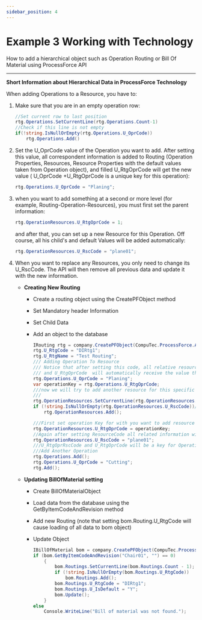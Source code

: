 ```yaml
---
sidebar_position: 4
---
```


# Example 3 Working with Technology

How to add a hierarchical object such as Operation Routing or Bill Of Material using ProcessForce API

---

**Short Information about Hierarchical Data in ProcessForce Technology**

When adding Operations to a Resource, you have to:

1. Make sure that you are in an empty operation row:

    ```csharp
    //Set current row to last position
    rtg.Operations.SetCurrentLine(rtg.Operations.Count-1)
    //Check if this line is not empty
    if(!string.IsNullOrEmpty(rtg.Operations.U_OprCode))
        rtg.Operations.Add()
    ```

2. Set the U_OprCode value of the Operation you want to add. After setting this value, all correspondent information is added to Routing (Operation Properties, Resources, Resource Properties with the default values taken from Operation object), and filled U_RtgOprCode will get the new value ( U_OprCode +U_RtgOprCode is a unique key for this operation):

    ```csharp
    rtg.Operations.U_OprCode = "Planing";
    ```

3. when you want to add something at a second or more level (for example, Routing-Operation-Resources), you must first set the parent information:

    ```csharp
    rtg.OperationResources.U_RtgOprCode = 1;
    ```

    and after that, you can set up a new Resource for this Operation. Off course, all his child's and default Values will be added automatically:

    ```csharp
    rtg.OperationResources.U_RscCode = "plane01";
    ```

4. When you want to replace any Resources, you only need to change its U_RscCode. The API will then remove all previous data and update it with the new information.

    - **Creating New Routing**

        - Create a routing object using the CreatePFObject method
        - Set Mandatory header Information
        - Set Child Data
        - Add an object to the database

            ```csharp
            IRouting rtg = company.CreatePFObject(CompuTec.ProcessForce.API.Core.ObjectTypes.Routing);
            rtg.U_RtgCode = "DIRtg1";
            rtg.U_RtgName = "Test Routing";
            /// Adding Operation To Resource
            /// Notice that after setting this code, all relative resources and other information will automatically load into the routing
            /// and U_RtgOprCode  will automatically receive the value that will be a key for this specific operation
            rtg.Operations.U_OprCode = "Planing";
            var operationKey = rtg.Operations.U_RtgOprCode;
            ///now we will try to add another resource for this specific operation.
            ///
            rtg.OperationResources.SetCurrentLine(rtg.OperationResources.Count - 1);
            if (!string.IsNullOrEmpty(rtg.OperationResources.U_RscCode))//Check if last line in udoobject is empty if not add new line
                rtg.OperationResources.Add();

            ///First set operation Key for with you want to add resource
            rtg.OperationResources.U_RtgOprCode = operationKey;
            //Again after setting ResourceCode all related information will be loaded
            rtg.OperationResources.U_RscCode = "plane01";
            ///U_RtgOprRscCode and U_RtgOprCode will be a key for OperationResourceProperty
            ///Add Another Operation
            rtg.Operations.Add();
            rtg.Operations.U_OprCode = "Cutting";
            rtg.Add();
            ```

    - **Updating BillOfMaterial setting**

        - Create BillOfMaterialObject
        - Load data from the database using the GetByItemCodeAndRevision method
        - Add new Routing (note that setting bom.Routing.U_RtgCode will cause loading of all data to bom object)
        - Update Object

            ```csharp
            IBillOfMaterial bom = company.CreatePFObject(CompuTec.ProcessForce.API.Core.ObjectTypes.BillOfMaterial);
            if (bom.GetByItemCodeAndRevision("Chair01", "") == 0)
                {
                    bom.Routings.SetCurrentLine(bom.Routings.Count - 1);
                    if (!string.IsNullOrEmpty(bom.Routings.U_RtgCode))
                        bom.Routings.Add();
                    bom.Routings.U_RtgCode = "DIRtg1";
                    bom.Routings.U_IsDefault = "Y";
                    bom.Update();
                }
            else
                Console.WriteLine("Bill of material was not found.");
            ```
